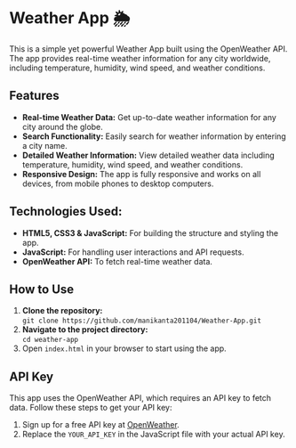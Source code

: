 <h1>Weather App 🌦️</h1>
<p>This is a simple yet powerful Weather App built using the OpenWeather API. The app provides real-time weather information for any city worldwide, including temperature, humidity, wind speed, and weather conditions.</p>

<h2>Features</h2>
<ul>
  <li><strong>Real-time Weather Data:</strong> Get up-to-date weather information for any city around the globe.</li>
  <li><strong>Search Functionality:</strong> Easily search for weather information by entering a city name.</li>
  <li><strong>Detailed Weather Information:</strong> View detailed weather data including temperature, humidity, wind speed, and weather conditions.</li>
  <li><strong>Responsive Design:</strong> The app is fully responsive and works on all devices, from mobile phones to desktop computers.</li>
</ul>

<h2>Technologies Used:</h2>
<ul>
  <li><strong>HTML5, CSS3 & JavaScript:</strong> For building the structure and styling the app.</li>
  <li><strong>JavaScript:</strong> For handling user interactions and API requests.</li>
  <li><strong>OpenWeather API:</strong> To fetch real-time weather data.</li>
</ul>

<h2>How to Use</h2>
<ol>
  <li><strong>Clone the repository:</strong><br>
    <code>git clone https://github.com/manikanta201104/Weather-App.git</code>
  </li>
  <li><strong>Navigate to the project directory:</strong><br>
    <code>cd weather-app</code>
  </li>
  <li>Open <code>index.html</code> in your browser to start using the app.</li>
</ol>

<h2>API Key</h2>
<p>This app uses the OpenWeather API, which requires an API key to fetch data. Follow these steps to get your API key:</p>
<ol>
  <li>Sign up for a free API key at <a href="https://openweathermap.org/">OpenWeather</a>.</li>
  <li>Replace the <code>YOUR_API_KEY</code> in the JavaScript file with your actual API key.</li>
</ol>
